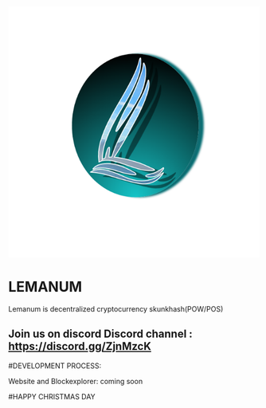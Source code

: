 ![Alt text](assets/logo.png)

LEMANUM
========
Lemanum is decentralized cryptocurrency skunkhash(POW/POS)


Join us on discord
Discord channel : https://discord.gg/ZjnMzcK<br />
-----


#DEVELOPMENT PROCESS:
 
Website and Blockexplorer: coming soon<br />



#HAPPY CHRISTMAS DAY 

